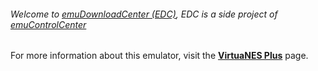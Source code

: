 ###### Welcome to [emuDownloadCenter (EDC)](https://github.com/PhoenixInteractiveNL/emuDownloadCenter/wiki/), EDC is a side project of [emuControlCenter](https://github.com/PhoenixInteractiveNL/emuControlCenter/wiki/)

For more information about this emulator, visit the [**VirtuaNES Plus**](https://github.com/PhoenixInteractiveNL/emuDownloadCenter/wiki/Emulator-virtuanesplus#menu) page.
